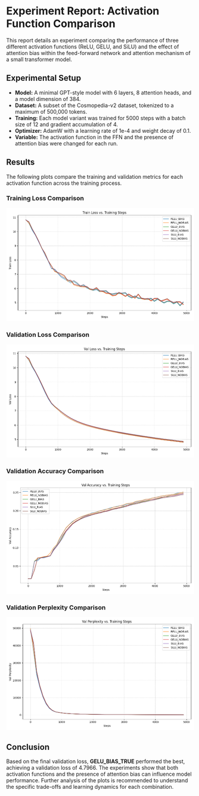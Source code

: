 # Experiment Report: Activation Function Comparison

This report details an experiment comparing the performance of three different activation functions (ReLU, GELU, and SiLU) and the effect of attention bias within the feed-forward network and attention mechanism of a small transformer model.

## Experimental Setup

- **Model:** A minimal GPT-style model with 6 layers, 8 attention heads, and a model dimension of 384.
- **Dataset:** A subset of the Cosmopedia-v2 dataset, tokenized to a maximum of 500,000 tokens.
- **Training:** Each model variant was trained for 5000 steps with a batch size of 12 and gradient accumulation of 4.
- **Optimizer:** AdamW with a learning rate of 1e-4 and weight decay of 0.1.
- **Variable:** The activation function in the FFN and the presence of attention bias were changed for each run.

## Results

The following plots compare the training and validation metrics for each activation function across the training process.

### Training Loss Comparison

![Training Loss](./experiment_images/train_loss_comparison.png)

### Validation Loss Comparison

![Validation Loss](./experiment_images/val_loss_comparison.png)

### Validation Accuracy Comparison

![Validation Accuracy](./experiment_images/val_accuracy_comparison.png)

### Validation Perplexity Comparison

![Validation Perplexity](./experiment_images/val_perplexity_comparison.png)

## Conclusion
Based on the final validation loss, **GELU_BIAS_TRUE** performed the best, achieving a validation loss of 4.7966. The experiments show that both activation functions and the presence of attention bias can influence model performance. Further analysis of the plots is recommended to understand the specific trade-offs and learning dynamics for each combination.